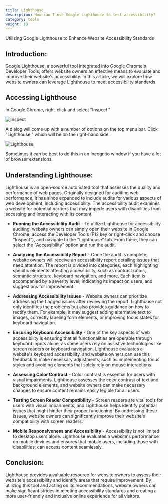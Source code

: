 ```yaml
---
title: Lighthouse 
description: How can I use Google Lighthouse to test accessibility? 
category: tools
weight: 10
---
```


Utilizing Google Lighthouse to Enhance Website Accessibility Standards

##  Introduction:

Google Lighthouse, a powerful tool integrated into Google Chrome's Developer Tools, offers website owners an effective means to evaluate and improve their website's accessibility. In this article, we will explore how website owners can leverage Lighthouse to meet accessibility standards.

## Accessing Lighthouse 

In Google Chrome, right-click and select "Inspect." 

![Inspect](/images/browser_inspect.png)

A dialog will come up with a number of options on the top menu bar.  Click "Lighthouse," which will be on the right-hand side.

![Lighthouse](/images/lighthouse.png)

Sometimes it can be best to do this in an Incognito window if you have a lot of browser extensions. 

## Understanding Lighthouse:

Lighthouse is an open-source automated tool that assesses the quality and performance of web pages. Originally designed for auditing web performance, it has since expanded to include audits for various aspects of web development, including accessibility. The accessibility audit examines a website for potential barriers that may impede users with disabilities from accessing and interacting with its content.

* **Running the Accessibility Audit** - To utilize Lighthouse for accessibility auditing, website owners can simply open their website in Google Chrome, access the Developer Tools (F12 key or right-click and choose "Inspect"), and navigate to the "Lighthouse" tab. From there, they can select the "Accessibility" option and run the audit.

* **Analyzing the Accessibility Report** - Once the audit is complete, website owners will receive an accessibility report detailing issues that need attention. The report is divided into categories, each highlighting specific elements affecting accessibility, such as contrast ratios, semantic structure, keyboard navigation, and more. Each item is accompanied by a severity level, indicating its impact on users, and suggestions for improvement.

* **Addressing Accessibility Issues** - Website owners can prioritize addressing the flagged issues after reviewing the report. Lighthouse not only identifies the problems but also provides guidance on how to rectify them. For example, it may suggest adding alternative text to images, correctly labeling form elements, or improving focus states for keyboard navigation.

* **Ensuring Keyboard Accessibility** - One of the key aspects of web accessibility is ensuring that all functionalities are operable through keyboard inputs alone, as some users rely on assistive technologies like screen readers or keyboard navigation. Lighthouse evaluates a website's keyboard accessibility, and website owners can use this feedback to make necessary adjustments, such as implementing focus styles and avoiding elements that solely rely on mouse interactions.
* **Assessing Color Contrast** - Color contrast is essential for users with visual impairments. Lighthouse assesses the color contrast of text and background elements, and website owners can make necessary changes to ensure content remains easily legible for all users.

* **Testing Screen Reader Compatibility** - Screen readers are vital tools for users with visual impairments, and Lighthouse helps identify potential issues that might hinder their proper functioning. By addressing these issues, website owners can significantly improve their website's compatibility with screen readers.

* **Mobile Responsiveness and Accessibility** - Accessibility is not limited to desktop users alone. Lighthouse evaluates a website's performance on mobile devices and ensures that mobile users, including those with disabilities, can access content seamlessly.

## Conclusion:

Lighthouse provides a valuable resource for website owners to assess their website's accessibility and identify areas that require improvement. By utilizing this tool and acting on its recommendations, website owners can make significant strides in meeting accessibility standards and creating a more user-friendly and inclusive online experience for all visitors.
